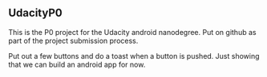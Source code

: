 ## UdacityP0

This is the P0 project for the Udacity android nanodegree. Put on github as part of the project submission process. 

Put out a few buttons and do a toast when a button is pushed. Just showing that we can build an android app for now. 
